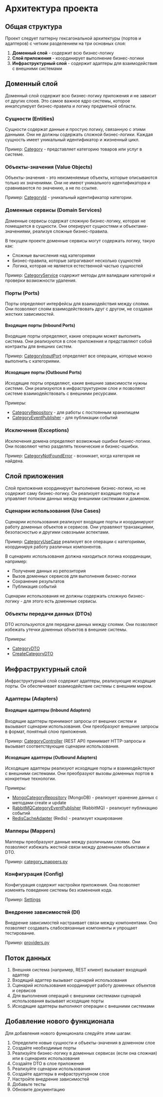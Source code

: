 # Архитектура проекта

## Общая структура

Проект следует паттерну гексагональной архитектуры (портов и адаптеров) с четким разделением на три основных слоя:

1. **Доменный слой** - содержит всю бизнес-логику
2. **Слой приложения** - координирует выполнение бизнес-логики
3. **Инфраструктурный слой** - содержит адаптеры для взаимодействия с внешними системами

## Доменный слой

Доменный слой содержит всю бизнес-логику приложения и не зависит от других слоев. Это самое важное ядро системы, которое инкапсулирует бизнес-правила и логику предметной области.

### Сущности (Entities)

Сущности содержат данные и простую логику, связанную с этими данными. Они не должны содержать сложной бизнес-логики. Каждая сущность имеет уникальный идентификатор и жизненный цикл.

Пример: [Category](file:///c:/Users/dev/Documents/ritina_app/src/domain/entities/category.py#L7-L15) - представляет категорию товаров или услуг в системе.

### Объекты-значения (Value Objects)

Объекты-значения - это неизменяемые объекты, которые описываются только их значениями. Они не имеют уникального идентификатора и сравниваются по значению, а не по ссылке.

Пример: [CategoryId](file:///c:/Users/dev/Documents/ritina_app/src/domain/value_objects/category_id.py#L5-L16) - уникальный идентификатор категории.

### Доменные сервисы (Domain Services)

Доменные сервисы содержат сложную бизнес-логику, которая не помещается в сущности. Они оперируют сущностями и объектами-значениями, реализуя сложные бизнес-правила.

В текущем проекте доменные сервисы могут содержать логику, такую как:
- Сложные вычисления над категориями
- Бизнес-правила, которые затрагивают несколько сущностей
- Логика, которая не является естественной частью сущностей

Пример: [CategoryService](file:///c:/Users/dev/Documents/ritina_app/src/domain/services/category_service.py#L6-L17) содержит методы для валидации категорий и проверки возможности удаления.

### Порты (Ports)

Порты определяют интерфейсы для взаимодействия между слоями. Они позволяют слоям взаимодействовать друг с другом, не создавая жестких зависимостей.

#### Входящие порты (Inbound Ports)

Входящие порты определяют, какие операции может выполнять система. Они реализуются в слое приложения и представляют собой контракты для внешних систем.

Пример: [CategoryInputPort](file:///c:/Users/dev/Documents/ritina_app/src/domain/ports/inbound/category_input_port.py#L6-L26) определяет все операции, которые можно выполнить с категориями.

#### Исходящие порты (Outbound Ports)

Исходящие порты определяют, какие внешние зависимости нужны системе. Они реализуются в инфраструктурном слое и позволяют системе взаимодействовать с внешними ресурсами.

Примеры:
- [CategoryRepository](file:///c:/Users/dev/Documents/ritina_app/src/domain/ports/outbound/category_repository.py#L6-L26) - для работы с постоянным хранилищем
- [CategoryEventPublisher](file:///c:/Users/dev/Documents/ritina_app/src/domain/ports/outbound/category_event_publisher.py#L6-L17) - для публикации событий

### Исключения (Exceptions)

Исключения домена определяют возможные ошибки бизнес-логики. Они позволяют четко разделять технические и бизнес-ошибки.

Пример: [CategoryNotFoundError](file:///c:/Users/dev/Documents/ritina_app/src/domain/exceptions/category_exceptions.py#L1-L3) - возникает, когда категория не найдена.

## Слой приложения

Слой приложения координирует выполнение бизнес-логики, но не содержит саму бизнес-логику. Он реализует входящие порты и управляет потоком данных между внешними системами и доменом.

### Сценарии использования (Use Cases)

Сценарии использования реализуют входящие порты и координируют работу доменных объектов и сервисов. Они управляют транзакциями, безопасностью и другими сквозными аспектами.

Пример: [CategoryUseCase](file:///c:/Users/dev/Documents/ritina_app/src/application/use_cases/category_use_case.py#L11-L130) реализует все операции с категориями, координируя работу различных компонентов.

В сценариях использования должна находиться логика координации, например:
- Получение данных из репозитория
- Вызов доменных сервисов для выполнения бизнес-логики
- Сохранение результатов
- Публикация событий

Сценарии использования не должны содержать сложную бизнес-логику - для этого есть доменные сервисы.

### Объекты передачи данных (DTOs)

DTO используются для передачи данных между слоями. Они позволяют избежать утечки доменных объектов в внешние системы.

Примеры:
- [CategoryDTO](file:///c:/Users/dev/Documents/ritina_app/src/application/dtos/category_dto.py#L1-L8)
- [CreateCategoryDTO](file:///c:/Users/dev/Documents/ritina_app/src/application/dtos/create_category_dto.py#L1-L7)

## Инфраструктурный слой

Инфраструктурный слой содержит адаптеры, реализующие исходящие порты. Он обеспечивает взаимодействие системы с внешним миром.

### Адаптеры (Adapters)

#### Входящие адаптеры (Inbound Adapters)

Входящие адаптеры принимают запросы от внешних систем и вызывают сценарии использования. Они преобразуют внешние запросы в формат, понятный слою приложения.

Пример: [CategoryController](file:///c:/Users/dev/Documents/ritina_app/src/infrastructure/adapters/inbound/rest/category_controller.py#L12-L102) (REST API) принимает HTTP-запросы и вызывает соответствующие сценарии использования.

#### Исходящие адаптеры (Outbound Adapters)

Исходящие адаптеры реализуют исходящие порты и взаимодействуют с внешними системами. Они преобразуют вызовы доменных портов в конкретные технологии.

Примеры:
- [MongoCategoryRepository](file:///c:/Users/dev/Documents/ritina_app/src/infrastructure/adapters/outbound/database/mongodb/category_repository_impl.py#L7-L79) (MongoDB) - реализует хранение данных с методами create и update
- [RabbitMQCategoryEventPublisher](file:///c:/Users/dev/Documents/ritina_app/src/infrastructure/adapters/outbound/message_bus/rabbitmq_publisher.py#L9-L87) (RabbitMQ) - реализует публикацию событий
- [RedisCacheAdapter](file:///c:/Users/dev/Documents/ritina_app/src/infrastructure/adapters/outbound/cache/redis_adapter.py#L8-L84) (Redis) - реализует кэширование

### Мапперы (Mappers)

Мапперы преобразуют данные между различными слоями. Они позволяют избежать жесткой связи между доменными объектами и DTO.

Пример: [category_mappers.py](file:///c:/Users/dev/Documents/ritina_app/src/infrastructure/mappers/category_mappers.py)

### Конфигурация (Config)

Конфигурация содержит настройки приложения. Она позволяет изменять поведение системы без изменения кода.

Пример: [Settings](file:///c:/Users/dev/Documents/ritina_app/src/infrastructure/config/settings.py#L5-L22)

### Внедрение зависимостей (DI)

Внедрение зависимостей настраивает связи между компонентами. Оно позволяет создавать слабосвязанные компоненты и упрощает тестирование.

Пример: [providers.py](file:///c:/Users/dev/Documents/ritina_app/src/infrastructure/di/providers.py)

## Поток данных

1. Внешняя система (например, REST клиент) вызывает входящий адаптер
2. Входящий адаптер вызывает сценарий использования
3. Сценарий использования координирует работу доменных объектов и сервисов
4. Для выполнения операций с внешними системами сценарий использования вызывает исходящие порты
5. Исходящие адаптеры выполняют операции с внешними системами

## Добавление нового функционала

Для добавления нового функционала следуйте этим шагам:

1. Определите новые сущности и объекты-значения в доменном слое
2. Создайте необходимые порты
3. Реализуйте бизнес-логику в доменных сервисах (если она сложная) или в сценариях использования
4. Создайте DTO в слое приложения
5. Реализуйте сценарии использования
6. Создайте адаптеры в инфраструктурном слое
7. Настройте внедрение зависимостей
8. Добавьте тесты
9. Обновите документацию